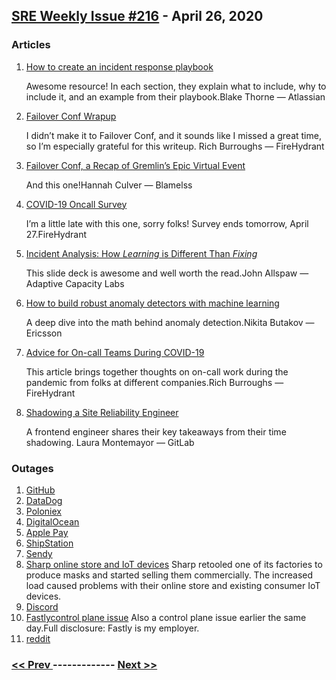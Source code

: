 ## [SRE Weekly Issue #216](https://sreweekly.com/sre-weekly-issue-216/) - April 26, 2020
### Articles

1. [How to create an incident response playbook](https://www.atlassian.com/blog/it-teams/how-to-create-an-incident-response-playbook)

    Awesome resource! In each section, they explain what to include, why to include it, and an example from their playbook.Blake Thorne — Atlassian
1. [Failover Conf Wrapup](https://www.firehydrant.io/blog/failover-conf-wrapup/)

    I didn’t make it to Failover Conf, and it sounds like I missed a great time, so I’m especially grateful for this writeup. Rich Burroughs — FireHydrant
1. [Failover Conf, a Recap of Gremlin’s Epic Virtual Event](https://www.blameless.com/failover-conf/)

    And this one!Hannah Culver — Blamelss
1. [COVID-19 Oncall Survey](https://forms.gle/5X6Azb1q9kAvS7bb9)

    I’m a little late with this one, sorry folks! Survey ends tomorrow, April 27.FireHydrant
1. [Incident Analysis: How *Learning* is Different Than *Fixing*](https://speakerdeck.com/jallspaw/incident-analysis-how-star-learning-star-is-different-than-star-fixing-star)

    This slide deck is awesome and well worth the read.John Allspaw — Adaptive Capacity Labs
1. [How to build robust anomaly detectors with machine learning](https://www.ericsson.com/en/blog/2020/4/anomaly-detection-with-machine-learning)

    A deep dive into the math behind anomaly detection.Nikita Butakov — Ericsson
1. [Advice for On-call Teams During COVID-19](https://www.firehydrant.io/blog/advice-for-on-call-teams-during-covid-19/)

    This article brings together thoughts on on-call work during the pandemic from folks at different companies.Rich Burroughs — FireHydrant
1. [Shadowing a Site Reliability Engineer](https://about.gitlab.com/blog/2020/04/13/lm-sre-shadow/)

    A frontend engineer shares their key takeaways from their time shadowing. Laura Montemayor — GitLab
### Outages

1. [GitHub](https://www.githubstatus.com/incidents/dsf2qtzh4jpz)
1. [DataDog](https://status.datadoghq.com/incidents/b44lg59k6ylg)
1. [Poloniex](https://beincrypto.com/poloniex-users-face-sudden-downtime-traders-cry-malpractice/)
1. [DigitalOcean](https://status.digitalocean.com/incidents/3rcxl72y4mrp)
1. [Apple Pay](https://9to5mac.com/2020/04/25/apple-pay-apple-card-outage/)
1. [ShipStation](https://mobile.twitter.com/shipstationhelp/status/1253747299622301697)
1. [Sendy](https://gadgets-africa.com/2020/04/21/sendy-goes-down/)
1. [Sharp online store and IoT devices](https://www.gizmochina.com/2020/04/21/sharp-online-store-and-iot-device-network-suffers-outage-due-to-massive-demand-for-masks/)
    Sharp retooled one of its factories to produce masks and started selling them commercially. The increased load caused problems with their online store and existing consumer IoT devices.
1. [Discord](https://discord.statuspage.io/incidents/r9gkjfv9m2n9)
1. [Fastlycontrol plane issue](https://status.fastly.com/incidents/sltb095sfsv9)
    Also a control plane issue earlier the same day.Full disclosure: Fastly is my employer.
1. [reddit](https://www.redditstatus.com/incidents/wvwcvt2n2qcm)

### [ << Prev ](sreweekly-215.md) ------------- [ Next >> ](sreweekly-217.md)